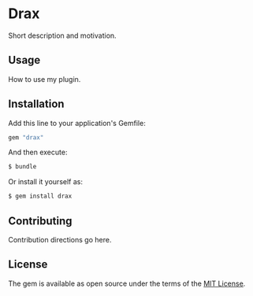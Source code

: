 # Drax
Short description and motivation.

## Usage
How to use my plugin.

## Installation
Add this line to your application's Gemfile:

```ruby
gem "drax"
```

And then execute:
```bash
$ bundle
```

Or install it yourself as:
```bash
$ gem install drax
```

## Contributing
Contribution directions go here.

## License
The gem is available as open source under the terms of the [MIT License](https://opensource.org/licenses/MIT).
